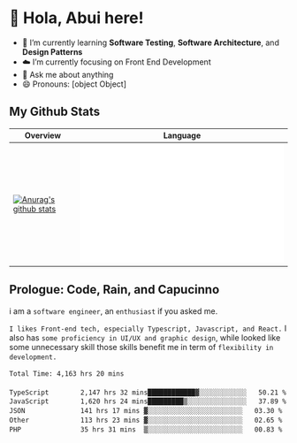 # 👋 Hola, Abui here!

- 🌱 I’m currently learning **Software Testing**, **Software Architecture**, and **Design Patterns**
- ☁️ I’m currently focusing on Front End Development
- 💬 Ask me about anything
- 😄 Pronouns: [object Object]

## My Github Stats

| Overview | Language |
| --- | --- |
|[![Anurag's github stats](https://github-readme-stats.vercel.app/api?username=abui-am&count_private=true)](https://github.com/anuraghazra/github-readme-stats)|![Language](https://raw.githubusercontent.com/abui-am/stats/c6455f656dfce7acd3951e5ec5b25d72af0b2ee3/generated/languages.svg)|

## Prologue: Code, Rain, and Capucinno
i am a `software engineer`, an `enthusiast` if you asked me. 

`I likes Front-end tech, especially Typescript, Javascript, and React.` I also has `some proficiency in UI/UX and graphic design`, while looked like some unnecessary skill those skills benefit me in term of `flexibility in development.`


<!--START_SECTION:waka-->

```txt
Total Time: 4,163 hrs 20 mins

TypeScript        2,147 hrs 32 mins████████████▓░░░░░░░░░░░░   50.21 %
JavaScript        1,620 hrs 24 mins█████████▒░░░░░░░░░░░░░░░   37.89 %
JSON              141 hrs 17 mins ▓░░░░░░░░░░░░░░░░░░░░░░░░   03.30 %
Other             113 hrs 23 mins ▓░░░░░░░░░░░░░░░░░░░░░░░░   02.65 %
PHP               35 hrs 31 mins  ▒░░░░░░░░░░░░░░░░░░░░░░░░   00.83 %
```

<!--END_SECTION:waka-->
